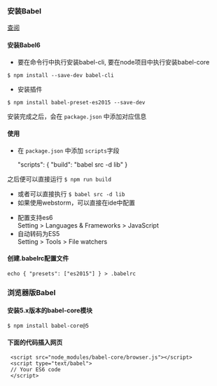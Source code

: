 

### 安装Babel

[查阅](http://babeljs.io/docs/setup/#babel_cli)

#### 安装Babel6 

* 要在命令行中执行安装babel-cli, 要在node项目中执行安装babel-core

````$ npm install --save-dev babel-cli````

* 安装插件

````$ npm install babel-preset-es2015 --save-dev````

 安装完成之后，会在 ``package.json`` 中添加对应信息

#### 使用 

* 在 ``package.json`` 中添加 ``scripts``字段

     "scripts": {
        "build": "babel src -d lib"
      }

 之后便可以直接运行 ``$ npm run build``
* 或者可以直接执行 ``$ babel src -d lib``
* 如果使用webstorm，可以直接在ide中配置
 - 配置支持es6    
     Setting > Languages & Frameworks > JavaScript
 - 自动转码为ES5    
     Setting > Tools > File watchers

#### 创建.babelrc配置文件

````echo { "presets": ["es2015"] } > .babelrc````

### 浏览器版Babel

#### 安装5.x版本的babel-core模块

``$ npm install babel-core@5``

#### 下面的代码插入网页

     <script src="node_modules/babel-core/browser.js"></script>
     <script type="text/babel">
     // Your ES6 code
     </script>


